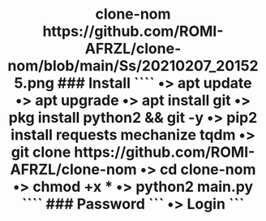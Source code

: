 <h1 align="center">
clone-nom
https://github.com/ROMI-AFRZL/clone-nom/blob/main/Ss/20210207_201525.png
### Install
````
•> apt update
•> apt upgrade
•> apt install git
•> pkg install python2 && git -y
•> pip2 install requests mechanize tqdm
•> git clone https://github.com/ROMI-AFRZL/clone-nom  
•> cd clone-nom
•> chmod +x *
•> python2 main.py
````
### Password
```
•> Login
```
